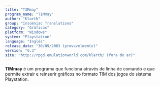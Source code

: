 ```yaml
---
title: "TIMmay"
program_name: "TIMmay"
author: "Klarth"
group: "Insomniac Translations"
category: "Gráficos"
platform: "Windows"
system: "Playstation"
language: "Inglês"
release_date: "30/09/2003 (provavelmente)"
version: "0.3"
site: "http://rpgd.emulationworld.com/klarth/ (fora do ar)"
---
```

<b>TIMmay</b> é um programa que funciona através de linha de comando e que permite extrair e reinserir gráficos no formato TIM dos jogos do sistema Playstation.
